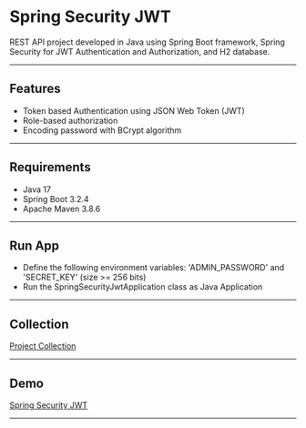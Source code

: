 # Spring Security JWT
REST API project developed in Java using Spring Boot framework, Spring Security for JWT Authentication and Authorization, and H2 database.

----------

## Features
- Token based Authentication using JSON Web Token (JWT)
- Role-based authorization
- Encoding password with BCrypt algorithm

----------

## Requirements
- Java 17
- Spring Boot 3.2.4
- Apache Maven 3.8.6

----------

## Run App
- Define the following environment variables: 'ADMIN_PASSWORD' and 'SECRET_KEY' (size >= 256 bits)
- Run the SpringSecurityJwtApplication class as Java Application

----------

## Collection
[Project Collection][1]

----------

## Demo
[Spring Security JWT][2]

----------

[1]: https://github.com/erebelo/spring-security-jwt/tree/main/collection
[2]: http://35.170.52.206:8080/spring-security-jwt/swagger-ui/index.html